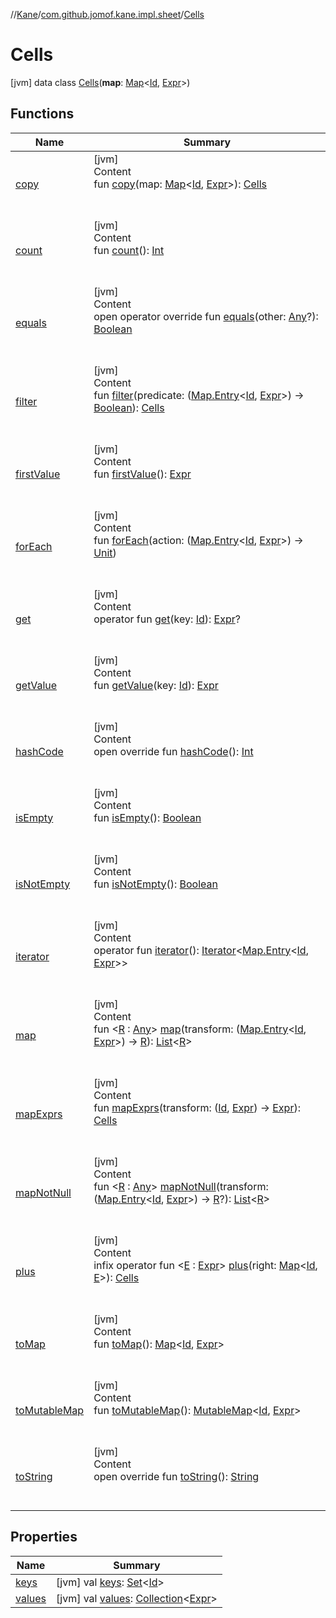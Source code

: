 //[Kane](../../index.md)/[com.github.jomof.kane.impl.sheet](../index.md)/[Cells](index.md)



# Cells  
 [jvm] data class [Cells](index.md)(**map**: [Map](https://kotlinlang.org/api/latest/jvm/stdlib/kotlin.collections/-map/index.html)<[Id](../../com.github.jomof.kane.impl/index.md#%5Bcom.github.jomof.kane.impl%2FId%2F%2F%2FPointingToDeclaration%2F%5D%2FClasslikes%2F-1845315750), [Expr](../../com.github.jomof.kane/-expr/index.md)>)   


## Functions  
  
|  Name|  Summary| 
|---|---|
| <a name="com.github.jomof.kane.impl.sheet/Cells/copy/#kotlin.collections.Map[kotlin.Any,com.github.jomof.kane.Expr]/PointingToDeclaration/"></a>[copy](copy.md)| <a name="com.github.jomof.kane.impl.sheet/Cells/copy/#kotlin.collections.Map[kotlin.Any,com.github.jomof.kane.Expr]/PointingToDeclaration/"></a>[jvm]  <br>Content  <br>fun [copy](copy.md)(map: [Map](https://kotlinlang.org/api/latest/jvm/stdlib/kotlin.collections/-map/index.html)<[Id](../../com.github.jomof.kane.impl/index.md#%5Bcom.github.jomof.kane.impl%2FId%2F%2F%2FPointingToDeclaration%2F%5D%2FClasslikes%2F-1845315750), [Expr](../../com.github.jomof.kane/-expr/index.md)>): [Cells](index.md)  <br><br><br>
| <a name="com.github.jomof.kane.impl.sheet/Cells/count/#/PointingToDeclaration/"></a>[count](count.md)| <a name="com.github.jomof.kane.impl.sheet/Cells/count/#/PointingToDeclaration/"></a>[jvm]  <br>Content  <br>fun [count](count.md)(): [Int](https://kotlinlang.org/api/latest/jvm/stdlib/kotlin/-int/index.html)  <br><br><br>
| <a name="kotlin/Any/equals/#kotlin.Any?/PointingToDeclaration/"></a>[equals](../../com.github.jomof.kane.impl.types/-double-algebraic-type/index.md#%5Bkotlin%2FAny%2Fequals%2F%23kotlin.Any%3F%2FPointingToDeclaration%2F%5D%2FFunctions%2F-1845315750)| <a name="kotlin/Any/equals/#kotlin.Any?/PointingToDeclaration/"></a>[jvm]  <br>Content  <br>open operator override fun [equals](../../com.github.jomof.kane.impl.types/-double-algebraic-type/index.md#%5Bkotlin%2FAny%2Fequals%2F%23kotlin.Any%3F%2FPointingToDeclaration%2F%5D%2FFunctions%2F-1845315750)(other: [Any](https://kotlinlang.org/api/latest/jvm/stdlib/kotlin/-any/index.html)?): [Boolean](https://kotlinlang.org/api/latest/jvm/stdlib/kotlin/-boolean/index.html)  <br><br><br>
| <a name="com.github.jomof.kane.impl.sheet/Cells/filter/#kotlin.Function1[kotlin.collections.Map.Entry[kotlin.Any,com.github.jomof.kane.Expr],kotlin.Boolean]/PointingToDeclaration/"></a>[filter](filter.md)| <a name="com.github.jomof.kane.impl.sheet/Cells/filter/#kotlin.Function1[kotlin.collections.Map.Entry[kotlin.Any,com.github.jomof.kane.Expr],kotlin.Boolean]/PointingToDeclaration/"></a>[jvm]  <br>Content  <br>fun [filter](filter.md)(predicate: ([Map.Entry](https://kotlinlang.org/api/latest/jvm/stdlib/kotlin.collections/-map/-entry/index.html)<[Id](../../com.github.jomof.kane.impl/index.md#%5Bcom.github.jomof.kane.impl%2FId%2F%2F%2FPointingToDeclaration%2F%5D%2FClasslikes%2F-1845315750), [Expr](../../com.github.jomof.kane/-expr/index.md)>) -> [Boolean](https://kotlinlang.org/api/latest/jvm/stdlib/kotlin/-boolean/index.html)): [Cells](index.md)  <br><br><br>
| <a name="com.github.jomof.kane.impl.sheet/Cells/firstValue/#/PointingToDeclaration/"></a>[firstValue](first-value.md)| <a name="com.github.jomof.kane.impl.sheet/Cells/firstValue/#/PointingToDeclaration/"></a>[jvm]  <br>Content  <br>fun [firstValue](first-value.md)(): [Expr](../../com.github.jomof.kane/-expr/index.md)  <br><br><br>
| <a name="com.github.jomof.kane.impl.sheet/Cells/forEach/#kotlin.Function1[kotlin.collections.Map.Entry[kotlin.Any,com.github.jomof.kane.Expr],kotlin.Unit]/PointingToDeclaration/"></a>[forEach](for-each.md)| <a name="com.github.jomof.kane.impl.sheet/Cells/forEach/#kotlin.Function1[kotlin.collections.Map.Entry[kotlin.Any,com.github.jomof.kane.Expr],kotlin.Unit]/PointingToDeclaration/"></a>[jvm]  <br>Content  <br>fun [forEach](for-each.md)(action: ([Map.Entry](https://kotlinlang.org/api/latest/jvm/stdlib/kotlin.collections/-map/-entry/index.html)<[Id](../../com.github.jomof.kane.impl/index.md#%5Bcom.github.jomof.kane.impl%2FId%2F%2F%2FPointingToDeclaration%2F%5D%2FClasslikes%2F-1845315750), [Expr](../../com.github.jomof.kane/-expr/index.md)>) -> [Unit](https://kotlinlang.org/api/latest/jvm/stdlib/kotlin/-unit/index.html))  <br><br><br>
| <a name="com.github.jomof.kane.impl.sheet/Cells/get/#kotlin.Any/PointingToDeclaration/"></a>[get](get.md)| <a name="com.github.jomof.kane.impl.sheet/Cells/get/#kotlin.Any/PointingToDeclaration/"></a>[jvm]  <br>Content  <br>operator fun [get](get.md)(key: [Id](../../com.github.jomof.kane.impl/index.md#%5Bcom.github.jomof.kane.impl%2FId%2F%2F%2FPointingToDeclaration%2F%5D%2FClasslikes%2F-1845315750)): [Expr](../../com.github.jomof.kane/-expr/index.md)?  <br><br><br>
| <a name="com.github.jomof.kane.impl.sheet/Cells/getValue/#kotlin.Any/PointingToDeclaration/"></a>[getValue](get-value.md)| <a name="com.github.jomof.kane.impl.sheet/Cells/getValue/#kotlin.Any/PointingToDeclaration/"></a>[jvm]  <br>Content  <br>fun [getValue](get-value.md)(key: [Id](../../com.github.jomof.kane.impl/index.md#%5Bcom.github.jomof.kane.impl%2FId%2F%2F%2FPointingToDeclaration%2F%5D%2FClasslikes%2F-1845315750)): [Expr](../../com.github.jomof.kane/-expr/index.md)  <br><br><br>
| <a name="kotlin/Any/hashCode/#/PointingToDeclaration/"></a>[hashCode](../../com.github.jomof.kane.impl.types/-double-algebraic-type/index.md#%5Bkotlin%2FAny%2FhashCode%2F%23%2FPointingToDeclaration%2F%5D%2FFunctions%2F-1845315750)| <a name="kotlin/Any/hashCode/#/PointingToDeclaration/"></a>[jvm]  <br>Content  <br>open override fun [hashCode](../../com.github.jomof.kane.impl.types/-double-algebraic-type/index.md#%5Bkotlin%2FAny%2FhashCode%2F%23%2FPointingToDeclaration%2F%5D%2FFunctions%2F-1845315750)(): [Int](https://kotlinlang.org/api/latest/jvm/stdlib/kotlin/-int/index.html)  <br><br><br>
| <a name="com.github.jomof.kane.impl.sheet/Cells/isEmpty/#/PointingToDeclaration/"></a>[isEmpty](is-empty.md)| <a name="com.github.jomof.kane.impl.sheet/Cells/isEmpty/#/PointingToDeclaration/"></a>[jvm]  <br>Content  <br>fun [isEmpty](is-empty.md)(): [Boolean](https://kotlinlang.org/api/latest/jvm/stdlib/kotlin/-boolean/index.html)  <br><br><br>
| <a name="com.github.jomof.kane.impl.sheet/Cells/isNotEmpty/#/PointingToDeclaration/"></a>[isNotEmpty](is-not-empty.md)| <a name="com.github.jomof.kane.impl.sheet/Cells/isNotEmpty/#/PointingToDeclaration/"></a>[jvm]  <br>Content  <br>fun [isNotEmpty](is-not-empty.md)(): [Boolean](https://kotlinlang.org/api/latest/jvm/stdlib/kotlin/-boolean/index.html)  <br><br><br>
| <a name="com.github.jomof.kane.impl.sheet/Cells/iterator/#/PointingToDeclaration/"></a>[iterator](iterator.md)| <a name="com.github.jomof.kane.impl.sheet/Cells/iterator/#/PointingToDeclaration/"></a>[jvm]  <br>Content  <br>operator fun [iterator](iterator.md)(): [Iterator](https://kotlinlang.org/api/latest/jvm/stdlib/kotlin.collections/-iterator/index.html)<[Map.Entry](https://kotlinlang.org/api/latest/jvm/stdlib/kotlin.collections/-map/-entry/index.html)<[Id](../../com.github.jomof.kane.impl/index.md#%5Bcom.github.jomof.kane.impl%2FId%2F%2F%2FPointingToDeclaration%2F%5D%2FClasslikes%2F-1845315750), [Expr](../../com.github.jomof.kane/-expr/index.md)>>  <br><br><br>
| <a name="com.github.jomof.kane.impl.sheet/Cells/map/#kotlin.Function1[kotlin.collections.Map.Entry[kotlin.Any,com.github.jomof.kane.Expr],TypeParam(bounds=[kotlin.Any])]/PointingToDeclaration/"></a>[map](map.md)| <a name="com.github.jomof.kane.impl.sheet/Cells/map/#kotlin.Function1[kotlin.collections.Map.Entry[kotlin.Any,com.github.jomof.kane.Expr],TypeParam(bounds=[kotlin.Any])]/PointingToDeclaration/"></a>[jvm]  <br>Content  <br>fun <[R](map.md) : [Any](https://kotlinlang.org/api/latest/jvm/stdlib/kotlin/-any/index.html)> [map](map.md)(transform: ([Map.Entry](https://kotlinlang.org/api/latest/jvm/stdlib/kotlin.collections/-map/-entry/index.html)<[Id](../../com.github.jomof.kane.impl/index.md#%5Bcom.github.jomof.kane.impl%2FId%2F%2F%2FPointingToDeclaration%2F%5D%2FClasslikes%2F-1845315750), [Expr](../../com.github.jomof.kane/-expr/index.md)>) -> [R](map.md)): [List](https://kotlinlang.org/api/latest/jvm/stdlib/kotlin.collections/-list/index.html)<[R](map.md)>  <br><br><br>
| <a name="com.github.jomof.kane.impl.sheet/Cells/mapExprs/#kotlin.Function2[kotlin.Any,com.github.jomof.kane.Expr,com.github.jomof.kane.Expr]/PointingToDeclaration/"></a>[mapExprs](map-exprs.md)| <a name="com.github.jomof.kane.impl.sheet/Cells/mapExprs/#kotlin.Function2[kotlin.Any,com.github.jomof.kane.Expr,com.github.jomof.kane.Expr]/PointingToDeclaration/"></a>[jvm]  <br>Content  <br>fun [mapExprs](map-exprs.md)(transform: ([Id](../../com.github.jomof.kane.impl/index.md#%5Bcom.github.jomof.kane.impl%2FId%2F%2F%2FPointingToDeclaration%2F%5D%2FClasslikes%2F-1845315750), [Expr](../../com.github.jomof.kane/-expr/index.md)) -> [Expr](../../com.github.jomof.kane/-expr/index.md)): [Cells](index.md)  <br><br><br>
| <a name="com.github.jomof.kane.impl.sheet/Cells/mapNotNull/#kotlin.Function1[kotlin.collections.Map.Entry[kotlin.Any,com.github.jomof.kane.Expr],TypeParam(bounds=[kotlin.Any])?]/PointingToDeclaration/"></a>[mapNotNull](map-not-null.md)| <a name="com.github.jomof.kane.impl.sheet/Cells/mapNotNull/#kotlin.Function1[kotlin.collections.Map.Entry[kotlin.Any,com.github.jomof.kane.Expr],TypeParam(bounds=[kotlin.Any])?]/PointingToDeclaration/"></a>[jvm]  <br>Content  <br>fun <[R](map-not-null.md) : [Any](https://kotlinlang.org/api/latest/jvm/stdlib/kotlin/-any/index.html)> [mapNotNull](map-not-null.md)(transform: ([Map.Entry](https://kotlinlang.org/api/latest/jvm/stdlib/kotlin.collections/-map/-entry/index.html)<[Id](../../com.github.jomof.kane.impl/index.md#%5Bcom.github.jomof.kane.impl%2FId%2F%2F%2FPointingToDeclaration%2F%5D%2FClasslikes%2F-1845315750), [Expr](../../com.github.jomof.kane/-expr/index.md)>) -> [R](map-not-null.md)?): [List](https://kotlinlang.org/api/latest/jvm/stdlib/kotlin.collections/-list/index.html)<[R](map-not-null.md)>  <br><br><br>
| <a name="com.github.jomof.kane.impl.sheet/Cells/plus/#kotlin.collections.Map[kotlin.Any,TypeParam(bounds=[com.github.jomof.kane.Expr])]/PointingToDeclaration/"></a>[plus](plus.md)| <a name="com.github.jomof.kane.impl.sheet/Cells/plus/#kotlin.collections.Map[kotlin.Any,TypeParam(bounds=[com.github.jomof.kane.Expr])]/PointingToDeclaration/"></a>[jvm]  <br>Content  <br>infix operator fun <[E](plus.md) : [Expr](../../com.github.jomof.kane/-expr/index.md)> [plus](plus.md)(right: [Map](https://kotlinlang.org/api/latest/jvm/stdlib/kotlin.collections/-map/index.html)<[Id](../../com.github.jomof.kane.impl/index.md#%5Bcom.github.jomof.kane.impl%2FId%2F%2F%2FPointingToDeclaration%2F%5D%2FClasslikes%2F-1845315750), [E](plus.md)>): [Cells](index.md)  <br><br><br>
| <a name="com.github.jomof.kane.impl.sheet/Cells/toMap/#/PointingToDeclaration/"></a>[toMap](to-map.md)| <a name="com.github.jomof.kane.impl.sheet/Cells/toMap/#/PointingToDeclaration/"></a>[jvm]  <br>Content  <br>fun [toMap](to-map.md)(): [Map](https://kotlinlang.org/api/latest/jvm/stdlib/kotlin.collections/-map/index.html)<[Id](../../com.github.jomof.kane.impl/index.md#%5Bcom.github.jomof.kane.impl%2FId%2F%2F%2FPointingToDeclaration%2F%5D%2FClasslikes%2F-1845315750), [Expr](../../com.github.jomof.kane/-expr/index.md)>  <br><br><br>
| <a name="com.github.jomof.kane.impl.sheet/Cells/toMutableMap/#/PointingToDeclaration/"></a>[toMutableMap](to-mutable-map.md)| <a name="com.github.jomof.kane.impl.sheet/Cells/toMutableMap/#/PointingToDeclaration/"></a>[jvm]  <br>Content  <br>fun [toMutableMap](to-mutable-map.md)(): [MutableMap](https://kotlinlang.org/api/latest/jvm/stdlib/kotlin.collections/-mutable-map/index.html)<[Id](../../com.github.jomof.kane.impl/index.md#%5Bcom.github.jomof.kane.impl%2FId%2F%2F%2FPointingToDeclaration%2F%5D%2FClasslikes%2F-1845315750), [Expr](../../com.github.jomof.kane/-expr/index.md)>  <br><br><br>
| <a name="kotlin/Any/toString/#/PointingToDeclaration/"></a>[toString](../../com.github.jomof.kane.impl.types/-object-kane-type/-companion/index.md#%5Bkotlin%2FAny%2FtoString%2F%23%2FPointingToDeclaration%2F%5D%2FFunctions%2F-1845315750)| <a name="kotlin/Any/toString/#/PointingToDeclaration/"></a>[jvm]  <br>Content  <br>open override fun [toString](../../com.github.jomof.kane.impl.types/-object-kane-type/-companion/index.md#%5Bkotlin%2FAny%2FtoString%2F%23%2FPointingToDeclaration%2F%5D%2FFunctions%2F-1845315750)(): [String](https://kotlinlang.org/api/latest/jvm/stdlib/kotlin/-string/index.html)  <br><br><br>


## Properties  
  
|  Name|  Summary| 
|---|---|
| <a name="com.github.jomof.kane.impl.sheet/Cells/keys/#/PointingToDeclaration/"></a>[keys](keys.md)| <a name="com.github.jomof.kane.impl.sheet/Cells/keys/#/PointingToDeclaration/"></a> [jvm] val [keys](keys.md): [Set](https://kotlinlang.org/api/latest/jvm/stdlib/kotlin.collections/-set/index.html)<[Id](../../com.github.jomof.kane.impl/index.md#%5Bcom.github.jomof.kane.impl%2FId%2F%2F%2FPointingToDeclaration%2F%5D%2FClasslikes%2F-1845315750)>   <br>
| <a name="com.github.jomof.kane.impl.sheet/Cells/values/#/PointingToDeclaration/"></a>[values](values.md)| <a name="com.github.jomof.kane.impl.sheet/Cells/values/#/PointingToDeclaration/"></a> [jvm] val [values](values.md): [Collection](https://kotlinlang.org/api/latest/jvm/stdlib/kotlin.collections/-collection/index.html)<[Expr](../../com.github.jomof.kane/-expr/index.md)>   <br>


